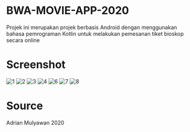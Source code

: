 # BWA-MOVIE-APP-2020
Projek ini merupakan projek berbasis Android dengan menggunakan bahasa pemrograman Kotlin untuk melakukan pemesanan tiket bioskop secara online 

# Screenshot
![1](https://user-images.githubusercontent.com/42925072/83714114-118ae380-a654-11ea-8985-a5a92c57c56b.PNG) 
![2](https://user-images.githubusercontent.com/42925072/83714266-78100180-a654-11ea-96c8-21b1420e74cd.PNG)
![3](https://user-images.githubusercontent.com/42925072/83714273-7e05e280-a654-11ea-9c1f-7fba2171206a.PNG)
![4](https://user-images.githubusercontent.com/42925072/83714277-8100d300-a654-11ea-9874-e17950ec1f0a.PNG)
![6](https://user-images.githubusercontent.com/42925072/83714458-04222900-a655-11ea-8ec2-d2c2c7d88002.PNG)
![7](https://user-images.githubusercontent.com/42925072/83714471-13a17200-a655-11ea-905b-4eae57630ebe.PNG)
![8](https://user-images.githubusercontent.com/42925072/83714497-23b95180-a655-11ea-80ea-59e3e9b744a4.PNG)

# Source
Adrian Mulyawan 2020
